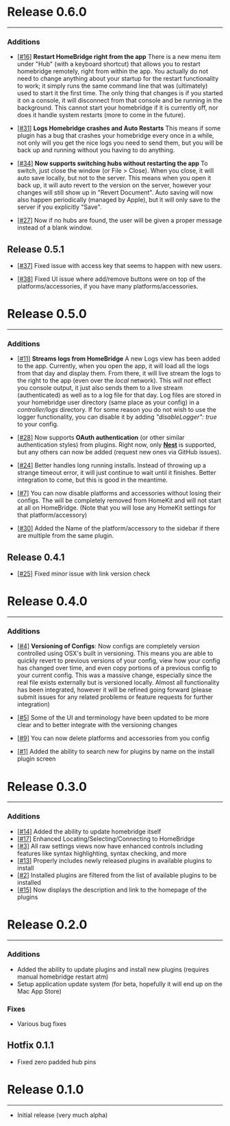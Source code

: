 # Release 0.6.0
---------------
### Additions 

+ [[#16]](https://github.com/KraigM/HomeBridgeController/issues/16) **Restart HomeBridge right from the app**  There is a new menu item under "Hub" (with a keyboard shortcut) that allows you to restart homebridge remotely, right from within the app.  You actually do not need to change anything about your startup for the restart functionality to work; it simply runs the same command line that was (ultimately) used to start it the first time.  The only thing that changes is if you started it on a console, it will disconnect from that console and be running in the background.  This cannot start your homebridge if it is currently off, nor does it handle system restarts (more to come in the future).

+ [[#31]](https://github.com/KraigM/HomeBridgeController/issues/31) **Logs Homebridge crashes and Auto Restarts** This means if some plugin has a bug that crashes your homebridge every once in a while, not only will you get the nice logs you need to send them, but you will be back up and running without you having to do anything.

+ [[#34]](https://github.com/KraigM/HomeBridgeController/issues/34) **Now supports switching hubs without restarting the app**  To switch, just close the window (or File > Close).  When you close, it will auto save locally, but not to the server.  This means when you open it back up, it will auto revert to the version on the server, however your changes will still show up in "Revert Document".  Auto saving will now also happen periodically (managed by Apple), but it will only save to the server if you explicitly "Save".

+ [[#27]](https://github.com/KraigM/HomeBridgeController/issues/27) Now if no hubs are found, the user will be given a proper message instead of a blank window.


## Release 0.5.1
- [[#37]](https://github.com/KraigM/HomeBridgeController/issues/37) Fixed issue with access key that seems to happen with new users.

- [[#38]](https://github.com/KraigM/HomeBridgeController/issues/38) Fixed UI issue where add/remove buttons were on top of the platforms/accessories, if you have many platforms/accessories.


# Release 0.5.0
---------------
### Additions 

+ [[#11]](https://github.com/KraigM/HomeBridgeController/issues/11) **Streams logs from HomeBridge** A new Logs view has been added to the app. Currently, when you open the app, it will load all the logs from that day and display them. From there, it will live stream the logs to the right to the app (even over the _local_ network).  This _will not_ effect you console output, it just also sends them to a live stream (authenticated) as well as to a log file for that day.  Log files are stored in your homebridge user directory (same place as your config) in a _controller/logs_ directory. If for some reason you do not wish to use the logger functionality, you can disable it by adding _"disableLogger": true_ to your config.

+ [[#28]](https://github.com/KraigM/HomeBridgeController/issues/28) Now supports **OAuth authentication** (or other similar authentication styles) from plugins.  Right now, only **[Nest](https://github.com/KraigM/homebridge-nest)** is supported, but any others can now be added (request new ones via GitHub issues).

+ [[#24]](https://github.com/KraigM/HomeBridgeController/issues/24) Better handles long running installs. Instead of throwing up a strange timeout error, it will just continue to wait until it finishes. Better integration to come, but this is good in the meantime.

+ [[#7]](https://github.com/KraigM/HomeBridgeController/issues/7) You can now disable platforms and accessories without losing their configs.  The will be completely removed from HomeKit and will not start at all on HomeBridge.  (Note that you will lose any HomeKit settings for that platform/accessory)

+ [[#30]](https://github.com/KraigM/HomeBridgeController/issues/30) Added the Name of the platform/accessory to the sidebar if there are multiple from the same plugin.




## Release 0.4.1
- [[#25]](https://github.com/KraigM/HomeBridgeController/issues/25) Fixed minor issue with link version check


# Release 0.4.0
---------------
### Additions
+ [[#4]](https://github.com/KraigM/HomeBridgeController/issues/4)	**Versioning of Configs**: Now configs are completely version controlled using OSX's built in versioning. This means you are able to quickly revert to previous versions of your config, view how your config has changed over time, and even copy portions of a previous config to your current config. This was a massive change, especially since the real file exists externally but is versioned locally. Almost all functionality has been integrated, however it will be refined going forward (please submit issues for any related problems or feature requests for further integration)

+ [[#5]](https://github.com/KraigM/HomeBridgeController/issues/5)	Some of the UI and terminology have been updated to be more clear and to better integrate with the versioning changes

+ [[#9]](https://github.com/KraigM/HomeBridgeController/issues/9)	You can now delete platforms and accessories from you config

+ [[#1]](https://github.com/KraigM/HomeBridgeController/issues/1)	Added the ability to search new for plugins by name on the install plugin screen



# Release 0.3.0
---------------
### Additions
+ [[#14]](https://github.com/KraigM/HomeBridgeController/issues/14)	Added the ability to update homebridge itself
+ [[#17]](https://github.com/KraigM/HomeBridgeController/issues/17)	Enhanced Locating/Selecting/Connecting to HomeBridge
+ [[#3]](https://github.com/KraigM/HomeBridgeController/issues/3)	All raw settings views now have enhanced controls including features like syntax highlighting, syntax checking, and more
+ [[#13]](https://github.com/KraigM/HomeBridgeController/issues/13)	Properly includes newly released plugins in available plugins to install
+ [[#2]](https://github.com/KraigM/HomeBridgeController/issues/2)	Installed plugins are filtered from the list of available plugins to be installed
+ [[#15]](https://github.com/KraigM/HomeBridgeController/issues/15)	Now displays the description and link to the homepage of the plugins



# Release 0.2.0
---------------
### Additions
+ Added the ability to update plugins and install new plugins (requires manual homebridge restart atm)
+ Setup application update system (for beta, hopefully it will end up on the Mac App Store)

### Fixes
- Various bug fixes


## Hotfix 0.1.1

- Fixed zero padded hub pins



# Release 0.1.0
---------------
+ Initial release (very much alpha)
